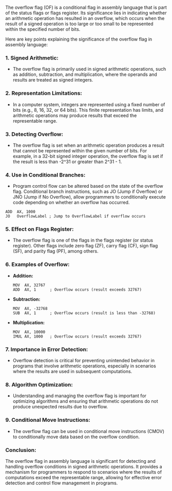 The overflow flag (OF) is a conditional flag in assembly language that is part of the status flags or flags register. Its significance lies in indicating whether an arithmetic operation has resulted in an overflow, which occurs when the result of a signed operation is too large or too small to be represented within the specified number of bits.

Here are key points explaining the significance of the overflow flag in assembly language:

### 1. **Signed Arithmetic:**
   - The overflow flag is primarily used in signed arithmetic operations, such as addition, subtraction, and multiplication, where the operands and results are treated as signed integers.

### 2. **Representation Limitations:**
   - In a computer system, integers are represented using a fixed number of bits (e.g., 8, 16, 32, or 64 bits). This finite representation has limits, and arithmetic operations may produce results that exceed the representable range.

### 3. **Detecting Overflow:**
   - The overflow flag is set when an arithmetic operation produces a result that cannot be represented within the given number of bits. For example, in a 32-bit signed integer operation, the overflow flag is set if the result is less than -2^31 or greater than 2^31 - 1.

### 4. **Use in Conditional Branches:**
   - Program control flow can be altered based on the state of the overflow flag. Conditional branch instructions, such as JO (Jump if Overflow) or JNO (Jump if No Overflow), allow programmers to conditionally execute code depending on whether an overflow has occurred.

   ```assembly
   ADD  AX, 1000
   JO   OverflowLabel ; Jump to OverflowLabel if overflow occurs
   ```

### 5. **Effect on Flags Register:**
   - The overflow flag is one of the flags in the flags register (or status register). Other flags include zero flag (ZF), carry flag (CF), sign flag (SF), and parity flag (PF), among others.

### 6. **Examples of Overflow:**
   - **Addition:**
     ```assembly
     MOV  AX, 32767
     ADD  AX, 1      ; Overflow occurs (result exceeds 32767)
     ```

   - **Subtraction:**
     ```assembly
     MOV  AX, -32768
     SUB  AX, 1      ; Overflow occurs (result is less than -32768)
     ```

   - **Multiplication:**
     ```assembly
     MOV  AX, 10000
     IMUL AX, 1000   ; Overflow occurs (result exceeds 32767)
     ```

### 7. **Importance in Error Detection:**
   - Overflow detection is critical for preventing unintended behavior in programs that involve arithmetic operations, especially in scenarios where the results are used in subsequent computations.

### 8. **Algorithm Optimization:**
   - Understanding and managing the overflow flag is important for optimizing algorithms and ensuring that arithmetic operations do not produce unexpected results due to overflow.

### 9. **Conditional Move Instructions:**
   - The overflow flag can be used in conditional move instructions (CMOV) to conditionally move data based on the overflow condition.

### **Conclusion:**
The overflow flag in assembly language is significant for detecting and handling overflow conditions in signed arithmetic operations. It provides a mechanism for programmers to respond to scenarios where the results of computations exceed the representable range, allowing for effective error detection and control flow management in programs.
